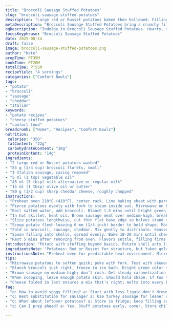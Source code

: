 ```yaml
---
title: "Broccoli Sausage Stuffed Potatoes"
slug: "broccoli-sausage-stuffed-potatoes"
description: "Large red or Russet potatoes baked then hollowed. Filling blends tender broccoli florets with browned Italian sausage, sharp cheddar, and creamy butter-milk mash. Quick steam for broccoli locks color and crunch, then chilled fast. Sausage pan-fried for deep caramelization. Baking finishes with cheese melted and browned. Balanced texture: soft potato shell with savory, slightly crisp topping. Sub potato with Yukon gold for more buttery taste. Swap sausage for chorizo for smoky heat or use turkey sausage for leaner dish. Milk can be almond or oat for dairy-free, butter replaced with olive oil tied into sausage fat. Keep potato walls 1/4 inch thick to hold stuffing without breaking. Crisp base by trimming potato bottoms avoids wobble in oven. Look for bubbling cheese and slight browning to know done. Serves 4 hungry eaters."
metaDescription: "Broccoli Sausage Stuffed Potatoes bring a crunchy filling to tender potato shells. A perfect balance of flavors and textures for hungry appetites."
ogDescription: "Indulge in Broccoli Sausage Stuffed Potatoes. Hearty, savory, and creamy—an inviting meal that satisfies the hungriest eaters."
focusKeyphrase: "Broccoli Sausage Stuffed Potatoes"
date: 2025-08-14
draft: false
image: broccoli-sausage-stuffed-potatoes.png
author: "Kate"
prepTime: PT35M
cookTime: PT20M
totalTime: PT55M
recipeYield: "4 servings"
categories: ["Comfort Bowls"]
tags:
- "potato"
- "broccoli"
- "sausage"
- "cheddar"
- "Italian"
keywords:
- "potato recipes"
- "cheesy stuffed potatoes"
- "comfort food"
breadcrumb: ["Home", "Recipes", "Comfort Bowls"]
nutrition: 
 calories: "350"
 fatContent: "22g"
 carbohydrateContent: "30g"
 proteinContent: "14g"
ingredients:
- "2 large red or Russet potatoes washed"
- "85 g (3/4 cup) broccoli florets, small"
- "1 Italian sausage, casing removed"
- "5 ml (1 tsp) vegetable oil"
- "45 ml (3 tbsp) milk alternative or regular milk"
- "15 ml (1 tbsp) olive oil or butter"
- "80 g (1/2 cup) sharp cheddar cheese, roughly chopped"
instructions:
- "Preheat oven 210°C (410°F), center rack. Line baking sheet with parchment or silicone mat. Keeps bottom clean, easy slide."
- "Pierce potatoes evenly with fork to steam inside out. Microwave on high 7-10 mins, turning halfway. Watch softness at center with a skewer — tender means ready. Let sit 5 mins to finish cooking in residual heat."
- "Boil salted water, add broccoli. Blanch 1.5 mins until bright green, vibrant snap — not mushy. Immediately plunge into ice water bath 2 mins. Shuts heat, locks color and crunch. Drain thoroughly."
- "In hot skillet, heat oil. Brown sausage meat over medium-high, breaking up clumps. Render fat slowly for flavor, get caramel brown bits. Pull off heat."
- "Slice potatoes lengthwise, cut thin flat base edge so halves stand stable. Arrange cut side up on pan. Stability important, avoids tipping filling spillover."
- "Scoop potato flesh leaving 6 mm (1/4 inch) border to hold shape. Mash flesh with milk and oil or butter to creamy consistency. Should be smooth but not gluey, keeps filling light."
- "Fold in broccoli, sausage, cheddar. Mix gently to distribute. Season with salt and fresh cracked black pepper. The stuffing should be moist but not sloppy, easy to mound."
- "Spoon filling into shells, spread evenly. Bake 18-20 mins until cheese bubbles, edges turn golden brown. The filling solidifies, top gains crispy texture. Avoid overbake or it dries."
- "Rest 5 mins after removing from oven. Flavors settle, filling firms just enough to slice cleanly. Serve warm."
introduction: "Potato with stuffing beyond basics. Potato shell acts like edible bowl, tender but firm. Broccoli steamed briefly to hold crunch, that punch of fresh vegetal bite against meaty sausage. The cooked sausage—browned right in pan without burning—builds savory notes, bits caramelized. Cheese not just melted goo but crumbs that brown lightly on top, bite with sharp aroma. Stuffing moist, creamy thanks to milk and oil, but structure counts. Trimming potato base avoids wobble, easy to move. Handfuls of practice finding that break point when soft enough for scoop, firm enough to hold shape. Backup option if microwave spotty: roast potatoes in oven 40 mins, prick and wrap loose in foil. Use Yukon gold for buttery touch, swap cheddar for mozzarella if you want melty stretch. No butter? Olive oil does magic, coats everything to keep from dry. Big lesson: heat control with sausage. Brown slowly or risk tough crust or greasy mess. You want gentle caramelization, flavor build without scorching. Filling’s consistency key. Too wet, collapses. Dry, crumbly. Mix just till combined."
ingredientsNote: "Potatoes: Red or Russet for structure, but Yukon gold if you prefer more buttery, creamier flesh. Larger tubers make for fewer halves, easier to fill. Broccoli: Blanching locks in vibrant green color and crunch. Avoid overcooking or flavor dulls. Sausage: Italian for spice, but chorizo adds smoky edge, turkey sausage for lean profile. Omit meat altogether; substitute with mushrooms or cooked lentils if vegetarian. Cheese: Cheddar sharpness balances creamy filling. Swap mozzarella or pepper jack for different profiles. Milk and butter replaced with plant-based alternatives maintain moisture and richness. Oil helps enrich filling and prevents drying during bake. Don't skip trimming the base of potato halves or they tip over in baking, spilling filling everywhere. Potato skin softens but still holds shape when baked properly—barely peel flesh to keep intact vessel."
instructionsNote: "Preheat oven for predictable heat environment. Microwaving potatoes cuts roast time drastically—watch for softness using fork or skewer, poke into center to test. Blanch broccoli quickly, then shock in ice water to retain brightness and crunch—don't skip this or broccoli will turn dull and pasty. Sausage browns best on medium-high heat, crumble constantly for even cooking without burning. Remove from heat as soon as evenly browned. When scooping potato flesh, leave 6 mm border to sustain shape; too thin and shells collapse. Mixing filling: incorporate liquids slowly to avoid soupy texture. Cheese folded in last, so it melts tucked within during oven finish. Bake until top bubbles and browns lightly; this sign says filling set and flavors melded. Rest after baking allows filling to firm enough to hold shape without falling apart. If oven temp fluctuates, adjust bake time; better to watch visuals than clock alone. Don't rush steps—each has a reason."
tips:
- "Microwave potatoes to soften quick; poke with fork. Test with skewer—right softness means scoop well. Trim base to hold filling, avoid wobbling off. Essential."
- "Blanch broccoli just right, freeze in ice bath. Bright green color matters; this step can’t skip. Cook too much? Color gone, flavor dull. Keep that snap."
- "Brown sausage on medium-high; don’t rush. Get steady caramelization. Crumble well for even cook; avoid lumps. Too high and edges scorch. Balance intensity."
- "When scooping, leave enough potato skin. Should hold shape. If too thin, disaster—filling spills everywhere. Rest after baking for structure. Patience helps."
- "Cheese folded in last ensures a mix that's right; melts into every bite. Monitoring bake time is key. Watch for bubbling edges. Avoid overbake, keep moist."
faq:
- "q: How to avoid soggy filling? a: Start with less liquid—don't drown mix. Too runny and fill fails to hold shape. Balance textures. Check for consistency."
- "q: Best substitution for sausage? a: Use turkey sausage for leaner dish. Or mushrooms for vegetarian. Still gets umami without meat. Just adjust cooking time."
- "q: What about leftover potatoes? a: Store in fridge; keep filling separate. Reheat in oven—not microwave. Crisp edges great again; maintains texture."
- "q: Can I prep ahead? a: Yes. Stuff potatoes early, cover. Store chilled; bake later. Allow about 5 more minutes on timer. Adjust based on oven."

---
```

